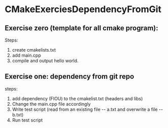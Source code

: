 # CMakeExerciesDependencyFromGit

## Exercise zero (template for all cmake program): 

Steps:
1) create cmakelists.txt
2) add main.cpp
3) compile and output hello world.

## Exercise one: dependency from git repo

steps:

1) add dependency (FIOU) to the cmakelist.txt (headers and libs) 
2) Change the main.cpp file accordingly 
3) Write test script (read from an existing file -- a.txt and overwrite a file -- b.txt)
4) Run test script
